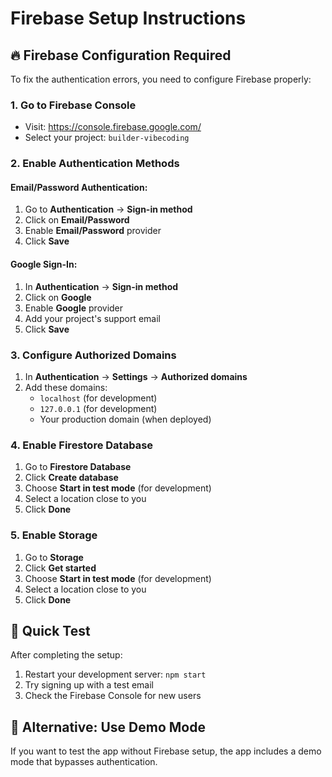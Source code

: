 # Firebase Setup Instructions

## 🔥 Firebase Configuration Required

To fix the authentication errors, you need to configure Firebase properly:

### 1. Go to Firebase Console
- Visit: https://console.firebase.google.com/
- Select your project: `builder-vibecoding`

### 2. Enable Authentication Methods

#### Email/Password Authentication:
1. Go to **Authentication** → **Sign-in method**
2. Click on **Email/Password**
3. Enable **Email/Password** provider
4. Click **Save**

#### Google Sign-In:
1. In **Authentication** → **Sign-in method**
2. Click on **Google**
3. Enable **Google** provider
4. Add your project's support email
5. Click **Save**

### 3. Configure Authorized Domains
1. In **Authentication** → **Settings** → **Authorized domains**
2. Add these domains:
   - `localhost` (for development)
   - `127.0.0.1` (for development)
   - Your production domain (when deployed)

### 4. Enable Firestore Database
1. Go to **Firestore Database**
2. Click **Create database**
3. Choose **Start in test mode** (for development)
4. Select a location close to you
5. Click **Done**

### 5. Enable Storage
1. Go to **Storage**
2. Click **Get started**
3. Choose **Start in test mode** (for development)
4. Select a location close to you
5. Click **Done**

## 🚀 Quick Test

After completing the setup:
1. Restart your development server: `npm start`
2. Try signing up with a test email
3. Check the Firebase Console for new users

## 🔧 Alternative: Use Demo Mode

If you want to test the app without Firebase setup, the app includes a demo mode that bypasses authentication.
